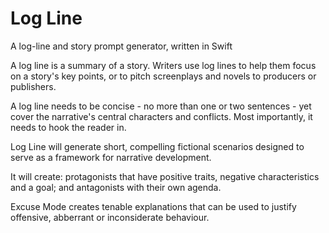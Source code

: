 # Log Line
A log-line and story prompt generator, written in Swift

A log line is a summary of a story. Writers use log lines to help them focus on a story's key points, or to pitch screenplays and novels to producers or publishers.
        
A log line needs to be concise - no more than one or two sentences - yet cover the narrative's central characters and conflicts. Most importantly, it needs to hook the reader in.

Log Line will generate short, compelling fictional scenarios designed to serve as a framework for narrative development. 

It will create: protagonists that have positive traits, negative characteristics and a goal; and antagonists with their own agenda. 

Excuse Mode creates tenable explanations that can be used to justify offensive, abberrant or inconsiderate behaviour.
